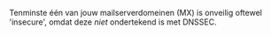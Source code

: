 Tenminste één van jouw mailserverdomeinen (MX) is onveilig oftewel 'insecure', omdat deze *niet* ondertekend is met DNSSEC.
